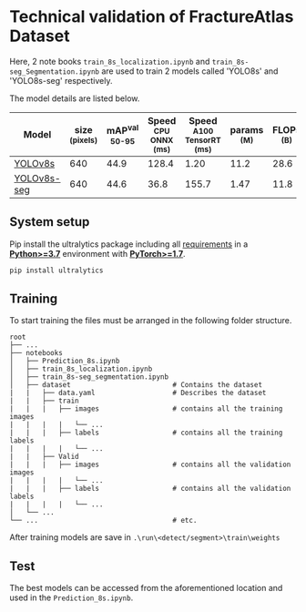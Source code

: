 # Technical validation of FractureAtlas Dataset

Here, 2 note books `train_8s_localization.ipynb` and `train_8s-seg_Segmentation.ipynb` are used to train 2 models called 'YOLO8s' and 'YOLO8s-seg' respectively. 

The model details are listed below.

| Model| size<br><sup>(pixels) | mAP<sup>val<br>50-95 | Speed<br><sup>CPU ONNX<br>(ms) | Speed<br><sup>A100 TensorRT<br>(ms) | params<br><sup>(M) | FLOPs<br><sup>(B) |
| ---- | --- | --- | --- | --- | --- | --- |
| [YOLOv8s](https://github.com/ultralytics/assets/releases/download/v0.0.0/yolov8s.pt) | 640| 44.9| 128.4| 1.20| 11.2| 28.6|
| [YOLOv8s-seg](https://github.com/ultralytics/assets/releases/download/v0.0.0/yolov8s-seg.pt) | 640| 44.6| 36.8| 155.7| 1.47| 11.8| 42.6|

## System setup

Pip install the ultralytics package including all [requirements](https://github.com/ultralytics/ultralytics/blob/main/requirements.txt) in a [**Python>=3.7**](https://www.python.org/) environment with [**PyTorch>=1.7**](https://pytorch.org/get-started/locally/).

```bash
pip install ultralytics
```

## Training 
To start training the files must be arranged in the following folder structure. 

    root
    ├── ...
    ├── notebooks
    │   ├── Prediction_8s.ipynb
    │   ├── train_8s_localization.ipynb
    │   ├── train_8s-seg_segmentation.ipynb
    │   ├── dataset                         # Contains the dataset
    |   |   ├── data.yaml                   # Describes the dataset
    |   |   ├── train
    |   |   |   ├── images                  # contains all the training images
    |   |   |   |   └── ... 
    |   |   |   ├── labels                  # contains all the training labels
    |   |   |   |   └── ... 
    |   |   ├── Valid
    |   |   |   ├── images                  # contains all the validation images
    |   |   |   |   └── ... 
    |   |   |   ├── labels                  # contains all the validation labels
    |   |   |   |   └── ... 
    │   └── ...                 
    └── ...                                 # etc.

After training models are save in `.\run\<detect/segment>\train\weights`

## Test
The best models can be accessed from the aforementioned location and used in the `Prediction_8s.ipynb`.